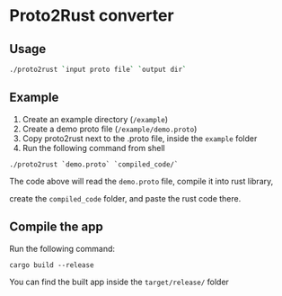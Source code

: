 # Proto2Rust converter

## Usage

``` sh
./proto2rust `input proto file` `output dir`
```

## Example

1. Create an example directory (`/example`)
2. Create a demo proto file (`/example/demo.proto`)
3. Copy proto2rust next to the .proto file, inside the `example` folder
4. Run the following command from shell

``` Shell
./proto2rust `demo.proto` `compiled_code/`
```

The code above will read the `demo.proto` file, compile it into rust library,

create the `compiled_code` folder, and paste the rust code there.

## Compile the app

Run the following command:

```Shell
cargo build --release
```

You can find the built app inside the `target/release/` folder